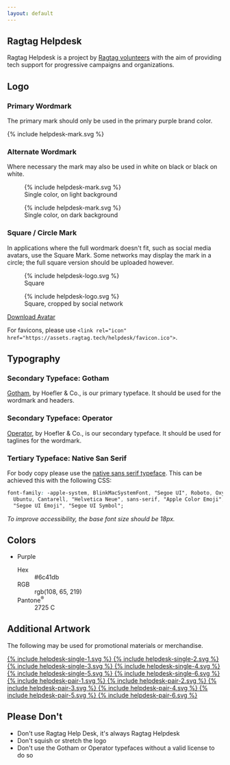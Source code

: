```yaml
---
layout: default
---
```


<section id="intro" markdown="1">

## Ragtag Helpdesk

Ragtag Helpdesk is a project by <a href="https://ragtag.org" title="Ragtag">Ragtag volunteers</a> with the aim of providing tech support for progressive campaigns and organizations.

</section>

<section markdown="1">

## Logo

### Primary Wordmark

The primary mark should only be used in the primary purple brand color.

<p>
  <span class="helpdesk-mark-background">{% include helpdesk-mark.svg %}</span>
</p>

### Alternate Wordmark

Where necessary the mark may also be used in white on black or black on white.

<div>
  <figure>
    <span class="helpdesk-mark-background helpdesk-mark-black-on-white">{% include helpdesk-mark.svg %}</span>
    <figcaption>Single color, on light background</figcaption>
  </figure>

  <figure>
    <span class="helpdesk-mark-background helpdesk-mark-white-on-black">{% include helpdesk-mark.svg %}</span>
    <figcaption>Single color, on dark background</figcaption>
  </figure>
</div>

### Square / Circle Mark

In applications where the full wordmark doesn't fit, such as social media avatars, use the Square Mark. Some networks may display the mark in a circle; the full square version should be uploaded however.

<div>
  <figure>
    <span class="helpdesk-logo-background helpdesk-logo-background-square">{% include helpdesk-logo.svg %}</span>
    <figcaption>Square</figcaption>
  </figure>

  <figure>
    <span class="helpdesk-logo-background helpdesk-logo-background-circle">{% include helpdesk-logo.svg %}</span>
    <figcaption>Square, cropped by social network</figcaption>
  </figure>
</div>

<a href="https://assets.ragtag.tech/helpdesk/square-avatar.png" download class="button">Download Avatar</a>

For favicons, please use `<link rel="icon" href="https://assets.ragtag.tech/helpdesk/favicon.ico">`.

</section>

<section markdown="1">

## Typography

### Secondary Typeface: Gotham

[Gotham](https://www.typography.com/fonts/gotham/overview/), by Hoefler & Co., is our primary typeface. It should be used for the wordmark and headers.

### Secondary Typeface: Operator

[Operator](https://www.typography.com/fonts/operator/overview/), by Hoefler & Co., is our secondary typeface. It should be used for taglines for the wordmark.

### Tertiary Typeface: Native San Serif

For body copy please use the [native sans serif typeface](https://css-tricks.com/snippets/css/system-font-stack/). This can be achieved this with the following CSS:

```css
font-family: -apple-system, BlinkMacSystemFont, "Segoe UI", Roboto, Oxygen-Sans,
  Ubuntu, Cantarell, "Helvetica Neue", sans-serif, "Apple Color Emoji",
  "Segoe UI Emoji", "Segoe UI Symbol";
```

_To improve accessibility, the base font size should be 18px._

</section>

<section markdown="1">

## Colors

<ul class="color-swatches">
  <li>
    <span class="color-swatch color-swatch-helpdesk-purple"></span>
    <span class="color-swatch-label">Purple</span>
    <dl class="color-swatch-values">
      <dt>Hex</dt> <dd>#6c41db</dd>
      <dt>RGB</dt> <dd>rgb(108, 65, 219)</dd>
      <dt>Pantone<sup>&reg;</sup></dt> <dd>2725 C</dd>
    </dl>
  </li>
</ul>

</section>

<section markdown="1">

## Additional Artwork

The following may be used for promotional materials or merchandise.

<div class="helpdesk-thumbnails">
  <a href="https://assets.ragtag.tech/helpdesk/helpdesk-single-1.svg" title="Click to download" class="helpdesk-thumb">
    {% include helpdesk-single-1.svg %}
  </a>

  <a href="https://assets.ragtag.tech/helpdesk/helpdesk-single-2.svg" title="Click to download" class="helpdesk-thumb">
    {% include helpdesk-single-2.svg %}
  </a>

  <a href="https://assets.ragtag.tech/helpdesk/helpdesk-single-3.svg" title="Click to download" class="helpdesk-thumb">
    {% include helpdesk-single-3.svg %}
  </a>

  <a href="https://assets.ragtag.tech/helpdesk/helpdesk-single-4.svg" title="Click to download" class="helpdesk-thumb">
    {% include helpdesk-single-4.svg %}
  </a>

  <a href="https://assets.ragtag.tech/helpdesk/helpdesk-single-5.svg" title="Click to download" class="helpdesk-thumb">
    {% include helpdesk-single-5.svg %}
  </a>

  <a href="https://assets.ragtag.tech/helpdesk/helpdesk-single-6.svg" title="Click to download" class="helpdesk-thumb">
    {% include helpdesk-single-6.svg %}
  </a>

  <a href="https://assets.ragtag.tech/helpdesk/helpdesk-pair-1.svg" title="Click to download" class="helpdesk-thumb">
    {% include helpdesk-pair-1.svg %}
  </a>

  <a href="https://assets.ragtag.tech/helpdesk/helpdesk-pair-2.svg" title="Click to download" class="helpdesk-thumb">
    {% include helpdesk-pair-2.svg %}
  </a>

  <a href="https://assets.ragtag.tech/helpdesk/helpdesk-pair-3.svg" title="Click to download" class="helpdesk-thumb">
    {% include helpdesk-pair-3.svg %}
  </a>

  <a href="https://assets.ragtag.tech/helpdesk/helpdesk-pair-4.svg" title="Click to download" class="helpdesk-thumb">
    {% include helpdesk-pair-4.svg %}
  </a>

  <a href="https://assets.ragtag.tech/helpdesk/helpdesk-pair-5.svg" title="Click to download" class="helpdesk-thumb">
    {% include helpdesk-pair-5.svg %}
  </a>

  <a href="https://assets.ragtag.tech/helpdesk/helpdesk-pair-6.svg" title="Click to download" class="helpdesk-thumb">
    {% include helpdesk-pair-6.svg %}
  </a>

</div>

</section>

<section markdown="1">

## Please Don't

- Don't use Ragtag Help Desk, it's always Ragtag Helpdesk
- Don't squish or stretch the logo
- Don't use the Gotham or Operator typefaces without a valid license to do so

</section>
